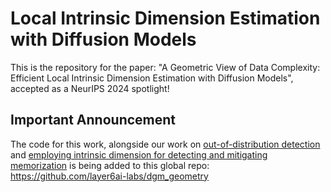 # Local Intrinsic Dimension Estimation with Diffusion Models

This is the repository for the paper: "A Geometric View of Data Complexity: Efficient Local Intrinsic Dimension Estimation with Diffusion Models", accepted as a NeurIPS 2024 spotlight!

## Important Announcement

The code for this work, alongside our work on [out-of-distribution detection](https://arxiv.org/abs/2403.18910) and [employing intrinsic dimension for detecting and mitigating memorization](https://arxiv.org/abs/2411.00113) is being added to this global repo: https://github.com/layer6ai-labs/dgm_geometry
